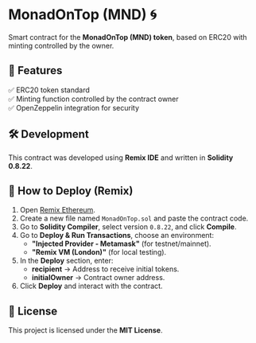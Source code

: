 # MonadOnTop (MND) 🌀  

Smart contract for the **MonadOnTop (MND) token**, based on ERC20 with minting controlled by the owner.  

## 📌 Features  
✅ ERC20 token standard  
✅ Minting function controlled by the contract owner  
✅ OpenZeppelin integration for security  

## 🛠 Development  
This contract was developed using **Remix IDE** and written in **Solidity 0.8.22**.  

## 🚀 How to Deploy (Remix)  
1. Open [Remix Ethereum](https://remix.ethereum.org/).  
2. Create a new file named `MonadOnTop.sol` and paste the contract code.  
3. Go to **Solidity Compiler**, select version `0.8.22`, and click **Compile**.  
4. Go to **Deploy & Run Transactions**, choose an environment:  
   - **"Injected Provider - Metamask"** (for testnet/mainnet).  
   - **"Remix VM (London)"** (for local testing).  
5. In the **Deploy** section, enter:  
   - **recipient** → Address to receive initial tokens.  
   - **initialOwner** → Contract owner address.  
6. Click **Deploy** and interact with the contract.  

## 📜 License  
This project is licensed under the **MIT License**.  
